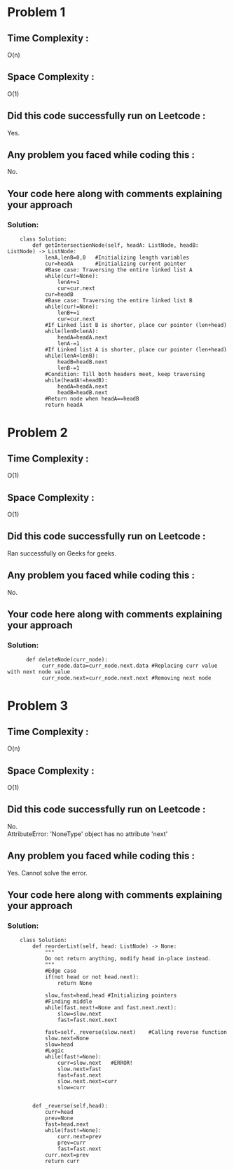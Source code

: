 # Problem 1
## Time Complexity :
O(n)

## Space Complexity :
O(1)

## Did this code successfully run on Leetcode :
Yes.

## Any problem you faced while coding this :
No. 

## Your code here along with comments explaining your approach
### Solution:
        class Solution:
            def getIntersectionNode(self, headA: ListNode, headB: ListNode) -> ListNode:
                lenA,lenB=0,0   #Initializing length variables
                cur=headA       #Initializing current pointer
                #Base case: Traversing the entire linked list A
                while(cur!=None):
                    lenA+=1
                    cur=cur.next
                cur=headB
                #Base case: Traversing the entire linked list B
                while(cur!=None):
                    lenB+=1
                    cur=cur.next
                #If Linked list B is shorter, place cur pointer (len+head)
                while(lenB<lenA):
                    headA=headA.next
                    lenA-=1
                #If Linked list A is shorter, place cur pointer (len+head)
                while(lenA<lenB):
                    headB=headB.next
                    lenB-=1
                #Condition: Till both headers meet, keep traversing
                while(headA!=headB):
                    headA=headA.next
                    headB=headB.next
                #Return node when headA==headB   
                return headA
 
 # Problem 2
## Time Complexity :
O(1)

## Space Complexity :
O(1)

## Did this code successfully run on Leetcode :
Ran successfully on Geeks for geeks.


## Any problem you faced while coding this :
No.

## Your code here along with comments explaining your approach
### Solution:
          def deleteNode(curr_node):
               curr_node.data=curr_node.next.data #Replacing curr value with next node value
               curr_node.next=curr_node.next.next #Removing next node 


 # Problem 3
## Time Complexity :
O(n)

## Space Complexity :
O(1)

## Did this code successfully run on Leetcode :
No.\
AttributeError: 'NoneType' object has no attribute 'next'

## Any problem you faced while coding this :
Yes. Cannot solve the error.

## Your code here along with comments explaining your approach
### Solution:
        class Solution:
            def reorderList(self, head: ListNode) -> None:
                """
                Do not return anything, modify head in-place instead.
                """
                #Edge case
                if(not head or not head.next):
                    return None

                slow,fast=head,head #Initializing pointers
                #Finding middle
                while(fast.next!=None and fast.next.next):
                    slow=slow.next
                    fast=fast.next.next

                fast=self._reverse(slow.next)    #Calling reverse function
                slow.next=None
                slow=head
                #Logic
                while(fast!=None):
                    curr=slow.next   #ERROR!
                    slow.next=fast
                    fast=fast.next
                    slow.next.next=curr
                    slow=curr


            def _reverse(self,head):
                curr=head
                prev=None
                fast=head.next
                while(fast!=None):
                    curr.next=prev
                    prev=curr
                    fast=fast.next
                curr.next=prev
                return curr

